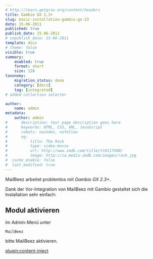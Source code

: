 ```yaml
---
# http://learn.getgrav.org/content/headers
title: Gambio GX 2.3+
slug: basic-installation-gambio-gx-23
date: 15-06-2011
published: true
publish_date: 15-06-2011
# unpublish_date: 15-06-2011
template: docs
# theme: false
visible: true
summary:
    enabled: true
    format: short
    size: 128
taxonomy:
    migration_status: done
    category: [docs]
    tag: [integrated]
# added collection selector

author:
    name: admin
metadata:
    author: admin
#      description: Your page description goes here
#      keywords: HTML, CSS, XML, JavaScript
#      robots: noindex, nofollow
#      og:
#          title: The Rock
#          type: video.movie
#          url: http://www.imdb.com/title/tt0117500/
#          image: http://ia.media-imdb.com/images/rock.jpg
#  cache_enable: false
#  last_modified: true
---
```



MailBeez arbeitet problemlos mit *Gambio GX 2.3+*.

Dank der Vor-Integration von MailBeez mit Gambio gestaltet sich die Installation sehr einfach:


## Modul aktivieren

Im Admin-Menü unter

`MailBeez`

bitte MailBeez aktivieren.


[plugin:content-inject](/content_blocks/run_installer)